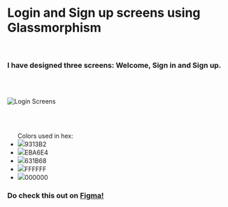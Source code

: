# Login and Sign up screens using Glassmorphism
<br/>

### I have designed three screens: Welcome, Sign in and Sign up.

<br/><br/>

![Login Screens](https://user-images.githubusercontent.com/56426767/143457619-f5c6ae1a-0193-4563-97c4-70893e134686.png)

<br/><br/>

<ul>Colors used in hex:
  <li><img src="https://via.placeholder.com/100/9313B2">9313B2</li>
  <li><img src="https://via.placeholder.com/100/EBA6E4">EBA6E4</li>
  <li><img src="https://via.placeholder.com/100/631B68">631B68</li>
  <li><img src="https://via.placeholder.com/100/FFFFFF">FFFFFF</li>
  <li><img src="https://via.placeholder.com/100/000000">000000</li></ul>

### Do check this out on <a href="https://www.figma.com/community/file/1045707503852764986/Login-Screens-using-glassmorphism">Figma!</a>
